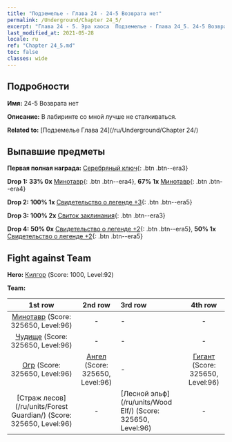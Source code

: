 ```yaml
---
title: "Подземелье - Глава 24 - 24-5 Возврата нет"
permalink: /Underground/Chapter 24_5/
excerpt: "Глава 24 - 5. Эра хаоса  Подземелье - Глава 24_5. 24-5 Возврата нет"
last_modified_at: 2021-05-28
locale: ru
ref: "Chapter 24_5.md"
toc: false
classes: wide
---
```


## Подробности

 **Имя:** 24-5 Возврата нет

 **Описание:** В лабиринте со мной лучше не сталкиваться.

 **Related to:** [Подземелье Глава 24](/ru/Underground/Chapter 24/)

## Выпавшие предметы

 **Первая полная награда:** [Серебряный ключ](/ItemsRU/con_693/){: .btn .btn--era3}

 **Drop 1:** **33% 0x** [Минотавр](/ItemsRU/unt_248/){: .btn .btn--era4}, **67% 1x** [Минотавр](/ItemsRU/unt_248/){: .btn .btn--era4}

 **Drop 2:** **100% 1x** [Свидетельство о легенде +3](/ItemsRU/mat_88/){: .btn .btn--era5}

 **Drop 3:** **100% 2x** [Свиток заклинания](/ItemsRU/con_694/){: .btn .btn--era3}

 **Drop 4:** **50% 0x** [Свидетельство о легенде +2](/ItemsRU/mat_81/){: .btn .btn--era5}, **50% 1x** [Свидетельство о легенде +2](/ItemsRU/mat_81/){: .btn .btn--era5}


## Fight against Team
 **Hero:** [Килгор](/ru/heroes/Kilgor/) (Score: 1000, Level:92)

 **Team:**


  | 1st row | 2nd row | 3rd row | 4th row |
  |:----:|:----:|:----|:----:|
  | [Минотавр](/ru/units/Minotaur/) (Score: 325650, Level:96)  | - | - | - |
  | [Чудище](/ru/units/Behemoth/) (Score: 325650, Level:96)  | - | - | - |
  | [Огр](/ru/units/Ogre/) (Score: 325650, Level:96)  | [Ангел](/ru/units/Angel/) (Score: 325650, Level:96)  | - | [Гигант](/ru/units/Giant/) (Score: 325650, Level:96)  |
  | [Страж лесов](/ru/units/Forest Guardian/) (Score: 325650, Level:96)  | - | [Лесной эльф](/ru/units/Wood Elf/) (Score: 325650, Level:96)  | - |


